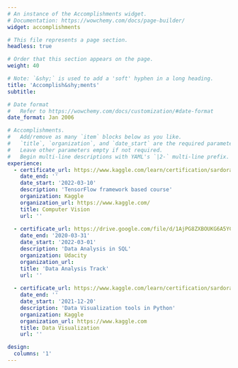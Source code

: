 ```yaml
---
# An instance of the Accomplishments widget.
# Documentation: https://wowchemy.com/docs/page-builder/
widget: accomplishments

# This file represents a page section.
headless: true

# Order that this section appears on the page.
weight: 40

# Note: `&shy;` is used to add a 'soft' hyphen in a long heading.
title: 'Accomplish&shy;ments'
subtitle:

# Date format
#   Refer to https://wowchemy.com/docs/customization/#date-format
date_format: Jan 2006

# Accomplishments.
#   Add/remove as many `item` blocks below as you like.
#   `title`, `organization`, and `date_start` are the required parameters.
#   Leave other parameters empty if not required.
#   Begin multi-line descriptions with YAML's `|2-` multi-line prefix.
experience:
  - certificate_url: https://www.kaggle.com/learn/certification/sardorabdirayimov/computer-vision
    date_end: ''
    date_start: '2022-03-10'
    description: 'TensorFlow framework based course'
    organization: Kaggle
    organization_url: https://www.kaggle.com/
    title: Computer Vision
    url: ''
  
  - certificate_url: https://drive.google.com/file/d/1AjPG8ZXBOUKG6A5YCNbaaFHgp1-lmCHL/view
    date_end: '2020-03-31'
    date_start: '2022-03-01'
    description: 'Data Analysis in SQL'
    organization: Udacity
    organization_url: 
    title: 'Data Analysis Track'
    url: ''
    
  - certificate_url: https://www.kaggle.com/learn/certification/sardorabdirayimov/data-visualization
    date_end: ''
    date_start: '2021-12-20'
    description: 'Data Visualization tools in Python'
    organization: Kaggle
    organization_url: https://www.kaggle.com
    title: Data Visualization
    url: ''

design:
  columns: '1'
---
```

